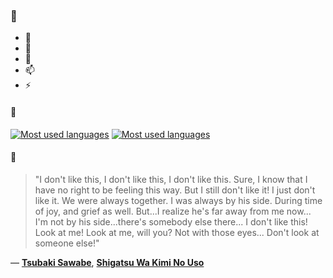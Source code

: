 ### 👋

- 🔭
- 🌱
- 💬
- 📫
- ⚡

#### 🧏

[![Most used languages](https://github-readme-stats-aynah.vercel.app/api/top-langs/?username=aynh&theme=solarized-dark&langs_count=6&layout=compact&hide_title=true)](https://github.com/anuraghazra/github-readme-stats#gh-dark-mode-only)
[![Most used languages](https://github-readme-stats-aynah.vercel.app/api/top-langs/?username=aynh&theme=solarized-light&langs_count=6&layout=compact&hide_title=true)](https://github.com/anuraghazra/github-readme-stats#gh-light-mode-only)

#### 💬

> "I don't like this, I don't like this, I don't like this. Sure, I know that I have no right to be feeling this way. But I still don't like it! I just don't like it. We were always together. I was always by his side. During time of joy, and grief as well. But...I realize he's far away from me now... I'm not by his side...there's somebody else there... I don't like this! Look at me! Look at me, will you? Not with those eyes... Don't look at someone else!"

&mdash; [**Tsubaki Sawabe**](https://myanimelist.net/character.php?q=Tsubaki%20Sawabe&cat=character), [**Shigatsu Wa Kimi No Uso**](https://myanimelist.net/search/all?q=Shigatsu%20Wa%20Kimi%20No%20Uso&cat=all)
